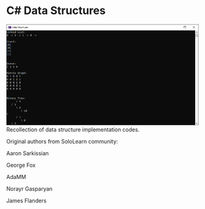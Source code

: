 # C# Data Structures
![Sample picture](Sample.png?raw=true)
Recollection of data structure implementation codes.

Original authors from SoloLearn community:

Aaron Sarkissian

George Fox

AdaMM

Norayr Gasparyan

James Flanders

